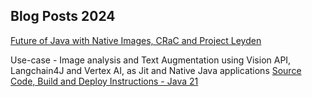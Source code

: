 
## Blog Posts 2024

[Future of Java with Native Images, CRaC and Project Leyden](_posts/2024-02-07-Future-of-Java.md)

Use-case - Image analysis and Text Augmentation using Vision API, Langchain4J and Vertex AI, as Jit and Native Java applications
[Source Code, Build and Deploy Instructions - Java 21](_posts/2024-02-06-Image-Analysis-Vertex-AI.md)

